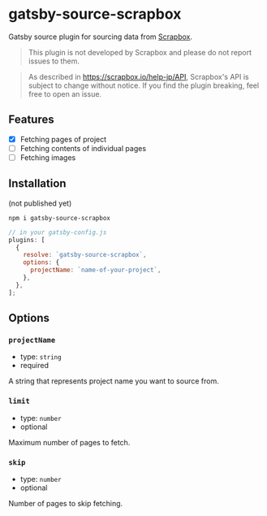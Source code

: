 # gatsby-source-scrapbox

Gatsby source plugin for sourcing data from [Scrapbox](https://scrapbox.io).

> This plugin is not developed by Scrapbox and please do not report issues to them.

> As described in https://scrapbox.io/help-jp/API, Scrapbox's API is subject to change without notice. If you find the plugin breaking, feel free to open an issue.

## Features

- [x] Fetching pages of project
- [ ] Fetching contents of individual pages
- [ ] Fetching images

## Installation

(not published yet)

```
npm i gatsby-source-scrapbox
```

```js
// in your gatsby-config.js
plugins: [
  {
    resolve: `gatsby-source-scrapbox`,
    options: {
      projectName: `name-of-your-project`,
    },
  },
];
```

## Options

### `projectName`

- type: `string`
- required

A string that represents project name you want to source from.

### `limit`

- type: `number`
- optional

Maximum number of pages to fetch.

### `skip`

- type: `number`
- optional

Number of pages to skip fetching.
